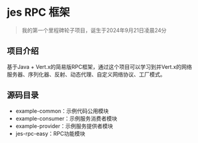 # jes RPC 框架

> 我的第一个里程碑轮子项目，诞生于2024年9月21日凌晨24分



## 项目介绍



基于Java + Vert.x的简易版RPC框架，通过这个项目可以学习到并Vert.x的网络服务器、序列化器、反射、动态代理、自定义网络协议、工厂模式。

## 源码目录



- example-common：示例代码公用模块
- example-consumer：示例服务消费者模块
- example-provider：示例服务提供者模块
- jes-rpc-easy：RPC功能模块


